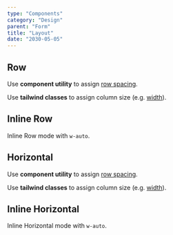 ```yaml
---
type: "Components"
category: "Design"
parent: "Form"
title: "Layout"
date: "2030-05-05"
---
```


## Row

Use **component utility** to assign [row spacing](/components/row/content#space).

Use **tailwind classes** to assign column size (e.g. [width](https://tailwindcss.com/docs/width)).

<demo>
  <demoinline src="demos/components/form/mode-row">
  </demoinline>
</demo>

## Inline Row

Inline Row mode with `w-auto`.

<demo>
  <demoinline src="demos/components/form/mode-inline-row">
  </demoinline>
</demo>

## Horizontal

Use **component utility** to assign [row spacing](/components/row/content#space).

Use **tailwind classes** to assign column size (e.g. [width](https://tailwindcss.com/docs/width)).

<demo>
  <demoinline src="demos/components/form/mode-horizontal">
  </demoinline>
</demo>

## Inline Horizontal

Inline Horizontal mode with `w-auto`.

<demo>
  <demoinline src="demos/components/form/mode-inline-horizontal">
  </demoinline>
</demo>
